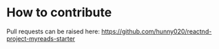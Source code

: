 # How to contribute

Pull requests can be raised here: https://github.com/hunny020/reactnd-project-myreads-starter
